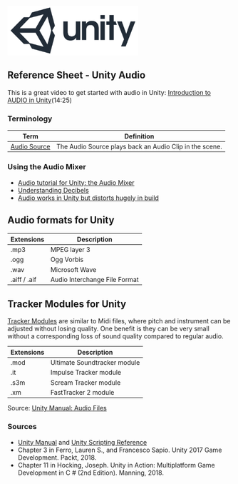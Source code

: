

![unity logo](images/unity-logo-293w.png)

## Reference Sheet - Unity Audio 



This is a great video to get started with audio in Unity: [Introduction to AUDIO in Unity](https://www.youtube.com/watch?v=6OT43pvUyfY&ab_channel=Brackeys)(14:25)




### Terminology

Term | Definition
--- | ---
[Audio Source](https://docs.unity3d.com/Manual/class-AudioSource.html) | The Audio Source plays back an Audio Clip in the scene.




### Using the Audio Mixer

- [Audio tutorial for Unity: the Audio Mixer](https://www.raywenderlich.com/532-audio-tutorial-for-unity-the-audio-mixer)
- [Understanding Decibels](https://geoffthegreygeek.com/understanding-decibels/?amp)
- [Audio works in Unity but distorts hugely in build](https://forum.unity.com/threads/audio-works-in-unity-but-distorts-hugely-in-build.572119/)




## Audio formats for Unity

Extensions | Description
--- |  ---
.mp3 | MPEG layer 3
.ogg | Ogg Vorbis	
.wav | Microsoft Wave	
.aiff / .aif | Audio Interchange File Format

## Tracker Modules for Unity

[Tracker Modules](https://docs.unity3d.com/Manual/TrackerModules.html) are similar to Midi files, where pitch and instrument can be adjusted without losing quality. One benefit is they can be very small without a corresponding loss of sound quality compared to regular audio.

Extensions | Description
--- |  ---
.mod | Ultimate Soundtracker module	
.it | Impulse Tracker module	
.s3m | Scream Tracker module	
.xm | FastTracker 2 module	

Source: [Unity Manual: Audio Files](https://docs.unity3d.com/Manual/AudioFiles.html)


### Sources
* [Unity Manual](https://docs.unity3d.com/Manual/index.html) and [Unity Scripting Reference](https://docs.unity3d.com/ScriptReference/index.html)
* Chapter 3 in Ferro, Lauren S., and Francesco Sapio. Unity 2017 Game Development. Packt, 2018.
* Chapter 11 in Hocking, Joseph. Unity in Action: Multiplatform Game Development in C # (2nd Edition). Manning, 2018. 



